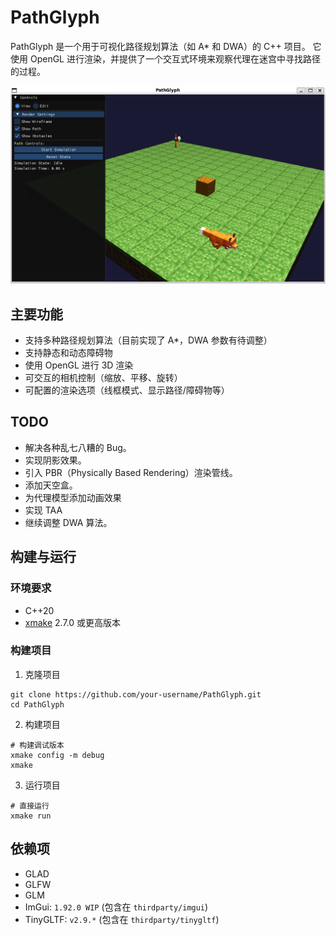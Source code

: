 # PathGlyph

PathGlyph 是一个用于可视化路径规划算法（如 A* 和 DWA）的 C++ 项目。
它使用 OpenGL 进行渲染，并提供了一个交互式环境来观察代理在迷宫中寻找路径的过程。

![当前效果展示](assets/pictures/1.png)

## 主要功能

*   支持多种路径规划算法（目前实现了 A*，DWA 参数有待调整）
*   支持静态和动态障碍物
*   使用 OpenGL 进行 3D 渲染
*   可交互的相机控制（缩放、平移、旋转）
*   可配置的渲染选项（线框模式、显示路径/障碍物等）

## TODO

- 解决各种乱七八糟的 Bug。
- 实现阴影效果。
- 引入 PBR（Physically Based Rendering）渲染管线。
- 添加天空盒。
- 为代理模型添加动画效果
- 实现 TAA
- 继续调整 DWA 算法。

## 构建与运行

### 环境要求

- C++20
- [xmake](https://xmake.io/) 2.7.0 或更高版本

### 构建项目

1. 克隆项目
```
git clone https://github.com/your-username/PathGlyph.git
cd PathGlyph
```

2. 构建项目
```
# 构建调试版本
xmake config -m debug
xmake
```

3. 运行项目
```
# 直接运行
xmake run
```

## 依赖项
- GLAD 
- GLFW
- GLM
- ImGui: `1.92.0 WIP` (包含在 `thirdparty/imgui`)
- TinyGLTF: `v2.9.*` (包含在 `thirdparty/tinygltf`)